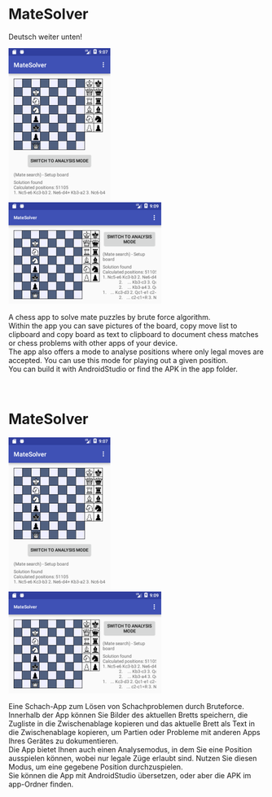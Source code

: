 <h1>MateSolver</h1>
Deutsch weiter unten!<br>
<p>
<img src="device-2017-12-06-100000.png"><br>
<img src="device-2017-12-06-100001.png">
</p>
A chess app to solve mate puzzles by brute force algorithm.<br>
Within the app you can save pictures of the board, copy move list to clipboard and copy board as text
to clipboard to document chess matches or chess problems with other apps of your device.<br>
The app also offers a mode to analyse positions where only legal moves are accepted. You can use this
mode for playing out a given position.<br>
You can build it with AndroidStudio or find the APK in the app folder.<br>
<br>
<br>
<h1>MateSolver</h1>
<p>
<img src="device-2017-12-06-100000.png"><br>
<img src="device-2017-12-06-100001.png">
</p>
Eine Schach-App zum L&ouml;sen von Schachproblemen durch Bruteforce.<br>
Innerhalb der App können Sie Bilder des aktuellen Bretts speichern, die Zugliste in die Zwischenablage
kopieren und das aktuelle Brett als Text in die Zwischenablage kopieren, um Partien oder Probleme mit
anderen Apps Ihres Gerätes zu dokumentieren.<br>
Die App bietet Ihnen auch einen Analysemodus, in dem Sie eine Position ausspielen können, wobei nur legale
Züge erlaubt sind. Nutzen Sie diesen Modus, um eine gegebene Position durchzuspielen.<br>
Sie k&ouml;nnen die App mit AndroidStudio &uuml;bersetzen, oder aber die APK im app-Ordner finden.<br>

